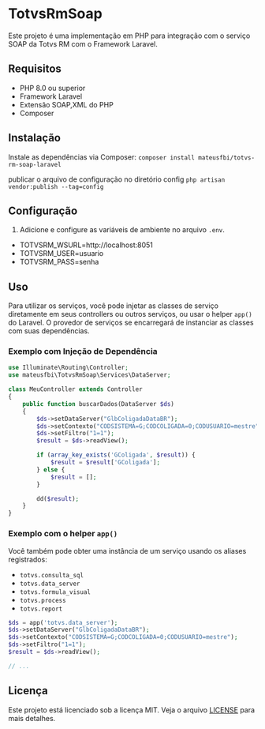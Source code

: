 # TotvsRmSoap

Este projeto é uma implementação em PHP para integração com o serviço SOAP da Totvs RM com o Framework Laravel.

## Requisitos

- PHP 8.0 ou superior
- Framework Laravel
- Extensão SOAP,XML do PHP
- Composer

## Instalação
Instale as dependências via Composer:
```composer install mateusfbi/totvs-rm-soap-laravel```

publicar o arquivo de configuração no diretório config
```php artisan vendor:publish --tag=config```

## Configuração

1. Adicione e configure as variáveis de ambiente no arquivo `.env`.
- TOTVSRM_WSURL=http://localhost:8051
- TOTVSRM_USER=usuario
- TOTVSRM_PASS=senha

## Uso

Para utilizar os serviços, você pode injetar as classes de serviço diretamente em seus controllers ou outros serviços, ou usar o helper `app()` do Laravel. O provedor de serviços se encarregará de instanciar as classes com suas dependências.

### Exemplo com Injeção de Dependência

```php
use Illuminate\Routing\Controller;
use mateusfbi\TotvsRmSoap\Services\DataServer;

class MeuController extends Controller
{
    public function buscarDados(DataServer $ds)
    {
        $ds->setDataServer("GlbColigadaDataBR");
        $ds->setContexto("CODSISTEMA=G;CODCOLIGADA=0;CODUSUARIO=mestre");
        $ds->setFiltro("1=1");
        $result = $ds->readView();

        if (array_key_exists('GColigada', $result)) {
            $result = $result['GColigada'];
        } else {
            $result = [];
        }

        dd($result);
    }
}
```

### Exemplo com o helper `app()`

Você também pode obter uma instância de um serviço usando os aliases registrados:

- `totvs.consulta_sql`
- `totvs.data_server`
- `totvs.formula_visual`
- `totvs.process`
- `totvs.report`

```php
$ds = app('totvs.data_server');
$ds->setDataServer("GlbColigadaDataBR");
$ds->setContexto("CODSISTEMA=G;CODCOLIGADA=0;CODUSUARIO=mestre");
$ds->setFiltro("1=1");
$result = $ds->readView();

// ...
```

## Licença

Este projeto está licenciado sob a licença MIT. Veja o arquivo [LICENSE](LICENSE) para mais detalhes.